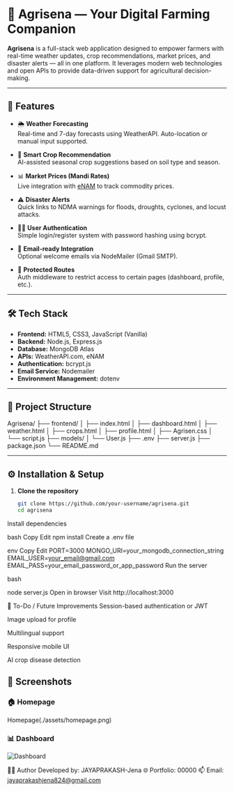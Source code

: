 # 🌾 Agrisena — Your Digital Farming Companion

**Agrisena** is a full-stack web application designed to empower farmers with real-time weather updates, crop recommendations, market prices, and disaster alerts — all in one platform. It leverages modern web technologies and open APIs to provide data-driven support for agricultural decision-making.

---

## 🚀 Features

- 🌦️ **Weather Forecasting**  
  Real-time and 7-day forecasts using WeatherAPI. Auto-location or manual input supported.

- 🌱 **Smart Crop Recommendation**  
  AI-assisted seasonal crop suggestions based on soil type and season.

- 📊 **Market Prices (Mandi Rates)**  
  Live integration with [eNAM](https://enam.gov.in) to track commodity prices.

- ⚠️ **Disaster Alerts**  
  Quick links to NDMA warnings for floods, droughts, cyclones, and locust attacks.

- 👨‍🌾 **User Authentication**  
  Simple login/register system with password hashing using bcrypt.

- 📧 **Email-ready Integration**  
  Optional welcome emails via NodeMailer (Gmail SMTP).

- 🔐 **Protected Routes**  
  Auth middleware to restrict access to certain pages (dashboard, profile, etc.).

---

## 🛠️ Tech Stack

- **Frontend:** HTML5, CSS3, JavaScript (Vanilla)
- **Backend:** Node.js, Express.js
- **Database:** MongoDB Atlas
- **APIs:** WeatherAPI.com, eNAM
- **Authentication:** bcrypt.js
- **Email Service:** Nodemailer
- **Environment Management:** dotenv

---

## 📂 Project Structure

Agrisena/
├── frontend/
│ ├── index.html
│ ├── dashboard.html
│ ├── weather.html
│ ├── crops.html
│ ├── profile.html
│ ├── Agrisen.css
│ └── script.js
├── models/
│ └── User.js
├── .env
├── server.js
├── package.json
└── README.md



---

## ⚙️ Installation & Setup

1. **Clone the repository**
   ```bash
   git clone https://github.com/your-username/agrisena.git
   cd agrisena
Install dependencies

bash
Copy
Edit
npm install
Create a .env file

env
Copy
Edit
PORT=3000
MONGO_URI=your_mongodb_connection_string
EMAIL_USER=your_email@gmail.com
EMAIL_PASS=your_email_password_or_app_password
Run the server

bash

node server.js
Open in browser
Visit http://localhost:3000

📌 To-Do / Future Improvements
Session-based authentication or JWT

Image upload for profile

Multilingual support

Responsive mobile UI

AI crop disease detection
## 📸 Screenshots

### 🏠 Homepage
Homepage(./assets/homepage.png)

### 📊 Dashboard
![Dashboard](./assets/dashboard.png)



🧑‍💻 Author
Developed by: JAYAPRAKASH-Jena
🌐 Portfolio: 00000
📫 Email: jayaprakashjena824@gmail.com

